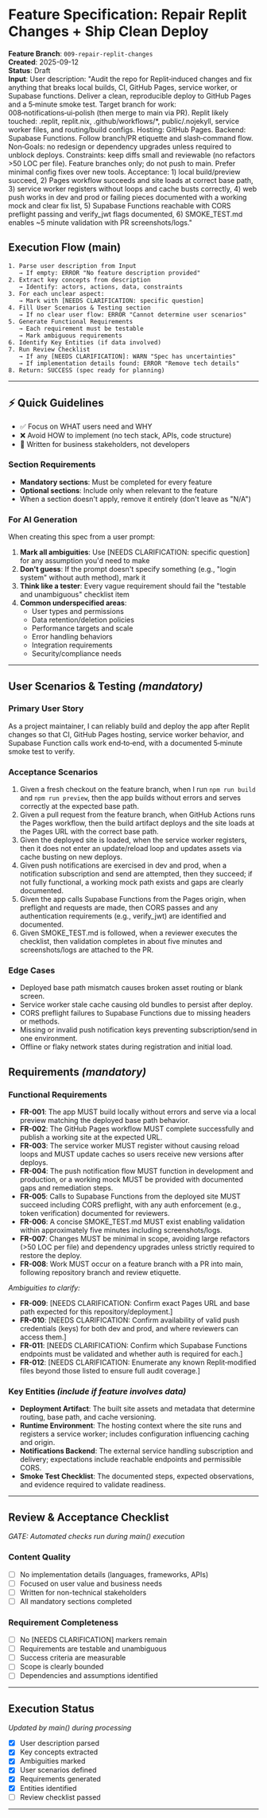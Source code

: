 # Feature Specification: Repair Replit Changes + Ship Clean Deploy

**Feature Branch**: `009-repair-replit-changes`  
**Created**: 2025-09-12  
**Status**: Draft  
**Input**: User description: "Audit the repo for Replit‑induced changes and fix anything that breaks local builds, CI, GitHub Pages, service worker, or Supabase functions. Deliver a clean, reproducible deploy to GitHub Pages and a 5‑minute smoke test. Target branch for work: 008‑notifications‑ui‑polish (then merge to main via PR). Replit likely touched: .replit, replit.nix, .github/workflows/*, public/.nojekyll, service worker files, and routing/build configs. Hosting: GitHub Pages. Backend: Supabase Functions. Follow branch/PR etiquette and slash‑command flow. Non‑Goals: no redesign or dependency upgrades unless required to unblock deploys. Constraints: keep diffs small and reviewable (no refactors >50 LOC per file). Feature branches only; do not push to main. Prefer minimal config fixes over new tools. Acceptance: 1) local build/preview succeed, 2) Pages workflow succeeds and site loads at correct base path, 3) service worker registers without loops and cache busts correctly, 4) web push works in dev and prod or failing pieces documented with a working mock and clear fix list, 5) Supabase Functions reachable with CORS preflight passing and verify_jwt flags documented, 6) SMOKE_TEST.md enables ~5 minute validation with PR screenshots/logs."

## Execution Flow (main)
```
1. Parse user description from Input
   → If empty: ERROR "No feature description provided"
2. Extract key concepts from description
   → Identify: actors, actions, data, constraints
3. For each unclear aspect:
   → Mark with [NEEDS CLARIFICATION: specific question]
4. Fill User Scenarios & Testing section
   → If no clear user flow: ERROR "Cannot determine user scenarios"
5. Generate Functional Requirements
   → Each requirement must be testable
   → Mark ambiguous requirements
6. Identify Key Entities (if data involved)
7. Run Review Checklist
   → If any [NEEDS CLARIFICATION]: WARN "Spec has uncertainties"
   → If implementation details found: ERROR "Remove tech details"
8. Return: SUCCESS (spec ready for planning)
```

---

## ⚡ Quick Guidelines
- ✅ Focus on WHAT users need and WHY
- ❌ Avoid HOW to implement (no tech stack, APIs, code structure)
- 👥 Written for business stakeholders, not developers

### Section Requirements
- **Mandatory sections**: Must be completed for every feature
- **Optional sections**: Include only when relevant to the feature
- When a section doesn't apply, remove it entirely (don't leave as "N/A")

### For AI Generation
When creating this spec from a user prompt:
1. **Mark all ambiguities**: Use [NEEDS CLARIFICATION: specific question] for any assumption you'd need to make
2. **Don't guess**: If the prompt doesn't specify something (e.g., "login system" without auth method), mark it
3. **Think like a tester**: Every vague requirement should fail the "testable and unambiguous" checklist item
4. **Common underspecified areas**:
   - User types and permissions
   - Data retention/deletion policies  
   - Performance targets and scale
   - Error handling behaviors
   - Integration requirements
   - Security/compliance needs

---

## User Scenarios & Testing *(mandatory)*

### Primary User Story
As a project maintainer, I can reliably build and deploy the app after Replit changes so that CI, GitHub Pages hosting, service worker behavior, and Supabase Function calls work end‑to‑end, with a documented 5‑minute smoke test to verify.

### Acceptance Scenarios
1. Given a fresh checkout on the feature branch, when I run `npm run build` and `npm run preview`, then the app builds without errors and serves correctly at the expected base path.
2. Given a pull request from the feature branch, when GitHub Actions runs the Pages workflow, then the build artifact deploys and the site loads at the Pages URL with the correct base path.
3. Given the deployed site is loaded, when the service worker registers, then it does not enter an update/reload loop and updates assets via cache busting on new deploys.
4. Given push notifications are exercised in dev and prod, when a notification subscription and send are attempted, then they succeed; if not fully functional, a working mock path exists and gaps are clearly documented.
5. Given the app calls Supabase Functions from the Pages origin, when preflight and requests are made, then CORS passes and any authentication requirements (e.g., verify_jwt) are identified and documented.
6. Given SMOKE_TEST.md is followed, when a reviewer executes the checklist, then validation completes in about five minutes and screenshots/logs are attached to the PR.

### Edge Cases
- Deployed base path mismatch causes broken asset routing or blank screen.
- Service worker stale cache causing old bundles to persist after deploy.
- CORS preflight failures to Supabase Functions due to missing headers or methods.
- Missing or invalid push notification keys preventing subscription/send in one environment.
- Offline or flaky network states during registration and initial load.

## Requirements *(mandatory)*

### Functional Requirements
- **FR-001**: The app MUST build locally without errors and serve via a local preview matching the deployed base path behavior.
- **FR-002**: The GitHub Pages workflow MUST complete successfully and publish a working site at the expected URL.
- **FR-003**: The service worker MUST register without causing reload loops and MUST update caches so users receive new versions after deploys.
- **FR-004**: The push notification flow MUST function in development and production, or a working mock MUST be provided with documented gaps and remediation steps.
- **FR-005**: Calls to Supabase Functions from the deployed site MUST succeed including CORS preflight, with any auth enforcement (e.g., token verification) documented for reviewers.
- **FR-006**: A concise SMOKE_TEST.md MUST exist enabling validation within approximately five minutes including screenshots/logs.
- **FR-007**: Changes MUST be minimal in scope, avoiding large refactors (>50 LOC per file) and dependency upgrades unless strictly required to restore the deploy.
- **FR-008**: Work MUST occur on a feature branch with a PR into main, following repository branch and review etiquette.

*Ambiguities to clarify:*
- **FR-009**: [NEEDS CLARIFICATION: Confirm exact Pages URL and base path expected for this repository/deployment.]
- **FR-010**: [NEEDS CLARIFICATION: Confirm availability of valid push credentials (keys) for both dev and prod, and where reviewers can access them.]
- **FR-011**: [NEEDS CLARIFICATION: Confirm which Supabase Functions endpoints must be validated and whether auth is required for each.]
- **FR-012**: [NEEDS CLARIFICATION: Enumerate any known Replit‑modified files beyond those listed to ensure full audit coverage.]

### Key Entities *(include if feature involves data)*
- **Deployment Artifact**: The built site assets and metadata that determine routing, base path, and cache versioning.
- **Runtime Environment**: The hosting context where the site runs and registers a service worker; includes configuration influencing caching and origin.
- **Notifications Backend**: The external service handling subscription and delivery; expectations include reachable endpoints and permissible CORS.
- **Smoke Test Checklist**: The documented steps, expected observations, and evidence required to validate readiness.

---

## Review & Acceptance Checklist
*GATE: Automated checks run during main() execution*

### Content Quality
- [ ] No implementation details (languages, frameworks, APIs)
- [ ] Focused on user value and business needs
- [ ] Written for non-technical stakeholders
- [ ] All mandatory sections completed

### Requirement Completeness
- [ ] No [NEEDS CLARIFICATION] markers remain
- [ ] Requirements are testable and unambiguous  
- [ ] Success criteria are measurable
- [ ] Scope is clearly bounded
- [ ] Dependencies and assumptions identified

---

## Execution Status
*Updated by main() during processing*

- [x] User description parsed
- [x] Key concepts extracted
- [x] Ambiguities marked
- [x] User scenarios defined
- [x] Requirements generated
- [x] Entities identified
- [ ] Review checklist passed

---
